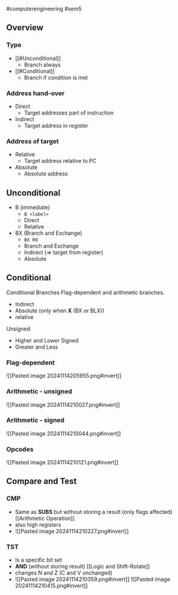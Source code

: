 #computerengineering #sem5 

## Overview
### Type
- [[#Unconditional]]
	- Branch always
- [[#Conditional]]
	- Branch if condition is met
### Address hand-over
- Direct
	- Target addresses part of instruction
- Indirect
	- Target address in register
### Address of target
- Relative
	- Target address relative to PC
- Absolute
	- Absolute address
## Unconditional
- B (immediate)
	- `B <label>`
	- Direct
	- Relative
- BX (Branch and Exchange)
	- `BX R0`
	- Branch and Exchange
	- Indirect (=> target from register)
	- Absolute
## Conditional
Conditional Branches Flag-dependent and arithmetic branches.
- Indirect
- Absolute (only when **X** (BX or BLX))
- relative

Unsigned
- Higher and Lower
Signed
- Greater and Less
### Flag-dependent
![[Pasted image 20241114205955.png#invert]]
### Arithmetic - unsigned
![[Pasted image 20241114210027.png#invert]]
### Arithmetic - signed
![[Pasted image 20241114210044.png#invert]]
### Opcodes
![[Pasted image 20241114210121.png#invert]]
## Compare and Test
### CMP
- Same as **SUBS** but without storing a result (only flags affected) [[Arithmetic Operation]]
- also high registers
- ![[Pasted image 20241114210227.png#invert]]
### TST
- Is a specific bit set
- **AND** (without storing result) [[Logic and Shift-Rotate]] 
- changes N and Z (C and V unchanged)
- ![[Pasted image 20241114210359.png#invert]]
![[Pasted image 20241114210415.png#invert]]
